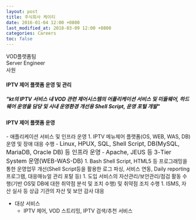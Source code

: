 ```yaml
---
layout: post
title: 주식회사 케이티
date: 2016-01-04 12:00 +0800
last_modified_at: 2018-03-09 12:00 +0800
categories: Careers
toc: false
---
```

VOD플랫폼팀<br>Server Engineer<br>사원
<!--break-->

#### IPTV 제어 플랫폼 운영 및 관리

##### "kt의 IPTV 서비스 내 VOD 관련 제어시스템의 어플리케이션 서비스 및 미들웨어, 하드웨어 운영을 담당 및 사내 운영환경 개선용 Shell Script, 운영 포털 개발"

<h4>IPTV 제어 플랫폼 운영</h4>
- 애플리케이션 서비스 및 인프라 운영
    1. IPTV 메뉴제어 플랫폼(OS, WEB, WAS, DB) 운영 및 장애 대응 수행
    - <font size=3>Linux, HPUX, SQL, Shell Script, DB(MySQL, MariaDB, Oracle DB) 등 인프라 운영</font>
    - <font size=3>Apache, JEUS 등 3-Tier System 운영(WEB-WAS-DB) </font>
    1. Bash Shell Script, HTML5 등 프로그래밍을 통한 운영업무 개선(Shell Script등을 활용한 로그 파싱, 서비스 연동, Daily reporting 프로그램, 대응매뉴얼 관리 포탈 등)
    1. 도입 서비스의 자산관리/보안관리/점검 활동 수행(기반 OS및 DB에 대한 취약점 분석 및 조치 수행) 및 취약점 조치 수행
    1. ISMS, 자산 실사 등 상급 기관의 자산 및 보안 감사 대응

- 대상 서비스
  * IPTV 제어, VOD 스트리밍, IPTV 검색/추천 서비스